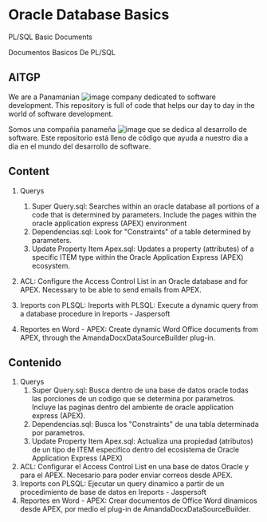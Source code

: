 # Oracle Database Basics
PL/SQL Basic Documents

Documentos Basicos De PL/SQL

## AITGP 
We are a Panamanian ![image](https://user-images.githubusercontent.com/64084293/117482300-cb0bcc00-af29-11eb-8103-6ba1291145bf.png)
 company dedicated to software development.
This repository is full of code that helps our day to day in the world of software development.

Somos una compañia panameña ![image](https://user-images.githubusercontent.com/64084293/117482302-ccd58f80-af29-11eb-88d9-17cf775b980a.png)
que se dedica al desarrollo de software.
Este repositorio está lleno de código que ayuda a nuestro dia a dia en el mundo del desarrollo de software.



## Content
1. Querys
    1. Super Query.sql: Searches within an oracle database all portions of a code that is determined by parameters. Include the pages within the oracle application express (APEX) environment
    2. Dependencias.sql: Look for "Constraints" of a table determined by parameters.
    3. Update Property Item Apex.sql: Updates a property (attributes) of a specific ITEM type within the Oracle Application Express (APEX) ecosystem.

2. ACL: Configure the Access Control List in an Oracle database and for APEX. Necessary to be able to send emails from APEX.
3. Ireports con PLSQL: Ireports with PLSQL: Execute a dynamic query from a database procedure in Ireports - Jaspersoft
4. Reportes en Word - APEX: Create dynamic Word Office documents from APEX, through the AmandaDocxDataSourceBuilder plug-in.

## Contenido
1. Querys
    1. Super Query.sql: Busca dentro de una base de datos oracle todas las porciones de un codigo que se determina por parametros. Incluye las paginas dentro del ambiente de oracle application express (APEX).
    2. Dependencias.sql: Busca los "Constraints" de una tabla determinada por parametros. 
    3. Update Property Item Apex.sql: Actualiza una propiedad (atributos) de un tipo de ITEM especifico dentro del ecosistema de Oracle Application Express (APEX)
2. ACL: Configurar el Access Control List en una base de datos Oracle y para el APEX. Necesario para poder enviar correos desde APEX.
3. Ireports con PLSQL: Ejecutar un query dinamico a partir de un procedimiento de base de datos en Ireports - Jaspersoft
4. Reportes en Word - APEX: Crear documentos de Office Word dinamicos desde APEX, por medio el plug-in de AmandaDocxDataSourceBuilder.
